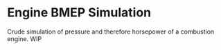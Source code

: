 # Engine BMEP Simulation
 Crude simulation of pressure and therefore horsepower of a combustion engine. WIP

